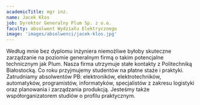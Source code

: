 ```yaml
---
academicTitle: mgr inż.
name: Jacek Kłos
job: Dyrektor Generalny Plum Sp. z o.o.
faculty: absolwent Wydziału Elektrycznego
image: 'images/absolwenci/jacek-klos.jpg'
---
```


Według mnie bez dyplomu inżyniera niemożliwe byłoby skuteczne zarządzanie na poziomie generalnym firmą o takim potencjalne technicznym jak Plum. Nasza firma utrzymuje stałe kontakty z Politechniką Białostocką. Co roku przyjmujemy studentów na płatne staże i praktyki. Zatrudniamy absolwentów PB: elektroników, elektrotechników, automatyków, programistów, informatyków, specjalistów z zakresu logistyki oraz planowania i zarządzania produkcją. Jesteśmy także współorganizatorem studiów o profilu praktycznym.
